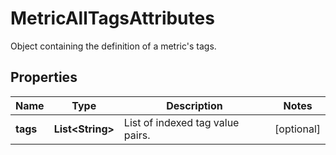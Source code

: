 

# MetricAllTagsAttributes

Object containing the definition of a metric's tags.

## Properties

Name | Type | Description | Notes
------------ | ------------- | ------------- | -------------
**tags** | **List&lt;String&gt;** | List of indexed tag value pairs. |  [optional]



